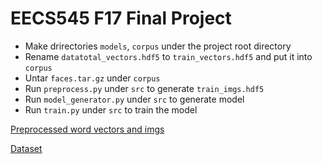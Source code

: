 EECS545 F17 Final Project
=========================

* Make drirectories `models`, `corpus` under the project root directory
* Rename `datatotal_vectors.hdf5` to `train_vectors.hdf5` and put it into `corpus`  
* Untar `faces.tar.gz` under `corpus`
* Run `preprocess.py` under `src` to generate `train_imgs.hdf5`
* Run `model_generator.py` under `src` to generate model
* Run `train.py` under `src` to train the model

[Preprocessed word vectors and imgs](https://drive.google.com/drive/folders/1E527cqnOZVZd-fb2GDEG7gnxkDaWk6Pv?usp=sharing)

[Dataset](https://drive.google.com/drive/folders/0BwJmB7alR-AvMHEtczZZN0EtdzQ)